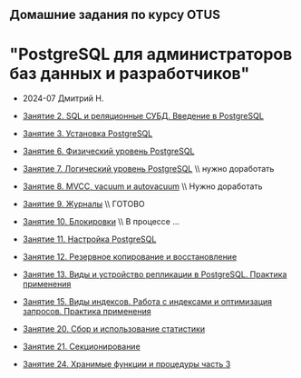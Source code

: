 ## Домашние задания по курсу OTUS 
# "PostgreSQL для администраторов баз данных и разработчиков"
* 2024-07 Дмитрий Н.
  
* [Занятие 2. SQL и реляционные СУБД. Введение в PostgreSQL](2-lesson/2-lesson-1.md)

* [Занятие 3. Установка PostgreSQL](3-lesson/3-lesson.md)

* [Занятие 6. Физический уровень PostgreSQL](6-lesson/6-lesson.md)

* [Занятие 7. Логический уровень PostgreSQL](7-lesson/7-lesson.md) \\\ нужно доработать

* [Занятие 8. MVCC, vacuum и autovacuum](8-lesson/8-lesson.md) \\\ Нужно доработать

* [Занятие 9. Журналы](9-lesson/9-lesson.md) \\\ ГОТОВО
* [Занятие 10. Блокировки](10-lesson/10-lesson.md) \\\ В процессе ...

* [Занятие 11. Настройка PostgreSQL](11-lesson/11-lesson.md)

* [Занятие 12. Резервное копирование и восстановление](12-lesson/12-lesson.md)

* [Занятие 13. Виды и устройство репликации в PostgreSQL. Практика применения](13-lesson/13-lesson.md)

* [Занятие 15. Виды индексов. Работа с индексами и оптимизация запросов. Практика применения](15-lesson/15-lesson.md)
  
* [Занятие 20. Сбор и использование статистики](20-lesson/20-lesson.md)

* [Занятие 21. Секционирование](21-lesson/21-lesson.md)

* [Занятие 24. Хранимые функции и процедуры часть 3](24-lesson/24-lesson.md)

